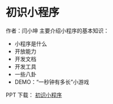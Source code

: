 # 初识小程序
作者：闫小坤
主要介绍小程序的基本知识：
* 小程序是什么
* 开放能力
* 开发文档
* 开发工具
* 一些八卦
* DEMO：“一秒钟有多长”小游戏

PPT 下载： [初识小程序](https://didimis.github.io/downloads/first_introduction.pdf)
